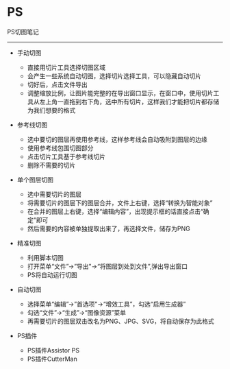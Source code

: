 # PS #

PS切图笔记

----------

- 手动切图

	- 直接用切片工具选择切图区域
	- 会产生一些系统自动切图，选择切片选择工具，可以隐藏自动切片
	- 切好后，点击文件导出
	- 调整缩放比例，让图片能完整的在导出窗口显示，在窗口中，使用切片工具从左上角一直拖到右下角，选中所有切片，这样我们才能把切片都存储为我们想要的格式

- 参考线切图
	
	- 选中要切的图层再使用参考线，这样参考线会自动吸附到图层的边缘
	- 使用参考线包围切图部分
	- 点击切片工具基于参考线切片
	- 删除不需要的切片

- 单个图层切图
	
	- 选中需要切片的图层
	- 将需要切片的图层下的图层合并，文件上右键，选择“转换为智能对象”
	- 在合并的图层上右键，选择“编辑内容”，出现提示框的话直接点击“确定”即可
	- 然后需要的内容被单独提取出来了，再选择文件，储存为PNG

- 精准切图

	- 利用脚本切图
	- 打开菜单“文件”->”导出"->“将图层到处到文件”,弹出导出窗口
	- PS将自动运行切图


- 自动切图

	- 选择菜单“编辑”->”首选项"->“增效工具”，勾选“启用生成器”
	- 勾选“文件”->“生成”->“图像资源”菜单
	- 再需要切片的图层双击改名为PNG、JPG、SVG，将自动保存为此格式

- PS插件

	- PS插件Assistor PS
	- PS插件CutterMan